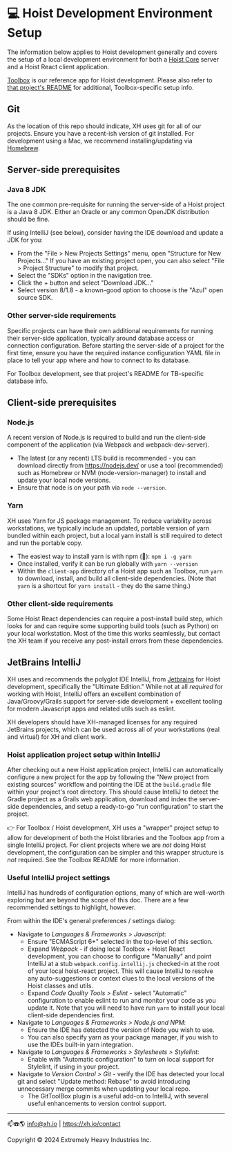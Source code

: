 # 💻 Hoist Development Environment Setup

The information below applies to Hoist development generally and covers the setup of a local
development environment for both a [Hoist Core](https://github.com/xh/toolbox) server and a Hoist
React client application.

[Toolbox](https://github.com/xh/toolbox) is our reference app for Hoist development. Please also
refer to [that project's README](https://github.com/xh/toolbox/blob/develop/README.md) for
additional, Toolbox-specific setup info.

## Git

As the location of this repo should indicate, XH uses git for all of our projects. Ensure you have a
recent-ish version of git installed. For development using a Mac, we recommend installing/updating
via [Homebrew](https://brew.sh/).

## Server-side prerequisites

### Java 8 JDK

The one common pre-requisite for running the server-side of a Hoist project is a Java 8 JDK. Either
an Oracle or any common OpenJDK distribution should be fine.

If using IntelliJ (see below), consider having the IDE download and update a JDK for you:

-   From the "File > New Projects Settings" menu, open "Structure for New Projects..." If you have an
    existing project open, you can also select "File > Project Structure" to modify that project.
-   Select the "SDKs" option in the navigation tree.
-   Click the + button and select "Download JDK..."
-   Select version 8/1.8 - a known-good option to choose is the "Azul" open source SDK.

### Other server-side requirements

Specific projects can have their own additional requirements for running their server-side
application, typically around database access or connection configuration. Before starting the
server-side of a project for the first time, ensure you have the required instance configuration
YAML file in place to tell your app where and how to connect to its database.

For Toolbox development, see that project's README for TB-specific database info.

## Client-side prerequisites

### Node.js

A recent version of Node.js is required to build and run the client-side component of the
application (via Webpack and webpack-dev-server).

-   The latest (or any recent) LTS build is recommended - you can download directly from
    https://nodejs.dev/ or use a tool (recommended) such as Homebrew or NVM (node-version-manager) to
    install and update your local node versions.
-   Ensure that node is on your path via `node --version`.

### Yarn

XH uses Yarn for JS package management. To reduce variability across workstations, we typically
include an updated, portable version of yarn bundled within each project, but a local yarn install
is still required to detect and run the portable copy.

-   The easiest way to install yarn is with npm (🤯): `npm i -g yarn`
-   Once installed, verify it can be run globally with `yarn --version`
-   Within the `client-app` directory of a Hoist app such as Toolbox, run `yarn` to download, install,
    and build all client-side dependencies. (Note that `yarn` is a shortcut for `yarn install` - they
    do the same thing.)

### Other client-side requirements

Some Hoist React dependencies can require a post-install build step, which looks for and can require
some supporting build tools (such as Python) on your local workstation. Most of the time this works
seamlessly, but contact the XH team if you receive any post-install errors from these dependencies.

## JetBrains IntelliJ

XH uses and recommends the polyglot IDE IntelliJ, from [Jetbrains](https://jetbrains.com) for Hoist
development, specifically the "Ultimate Edition." While not at all _required_ for working with
Hoist, IntelliJ offers an excellent combination of Java/Groovy/Grails support for server-side
development + excellent tooling for modern Javascript apps and related utils such as eslint.

XH developers should have XH-managed licenses for any required JetBrains projects, which can be used
across all of your workstations (real and virtual) for XH and client work.

### Hoist application project setup within IntelliJ

After checking out a new Hoist application project, IntelliJ can automatically configure a new
project for the app by following the "New project from existing sources" workflow and pointing the
IDE at the `build.gradle` file within your project's root directory. This should cause IntelliJ to
detect the Gradle project as a Grails web application, download and index the server-side
dependencies, and setup a ready-to-go "run configuration" to start the project.

👉 For Toolbox / Hoist development, XH uses a "wrapper" project setup to allow for development of
both the Hoist libraries and the Toolbox app from a single IntelliJ project. For client projects
where we are _not_ doing Hoist development, the configuration can be simpler and this wrapper
structure is _not_ required. See the Toolbox README for more information.

### Useful IntelliJ project settings

IntelliJ has hundreds of configuration options, many of which are well-worth exploring but are
beyond the scope of this doc. There are a few recommended settings to highlight, however.

From within the IDE's general preferences / settings dialog:

-   Navigate to _Languages & Frameworks > Javascript_:
    -   Ensure "ECMAScript 6+" selected in the top-level of this section.
    -   Expand _Webpack_ - if doing local Toolbox + Hoist React development, you can choose to configure
        "Manually" and point IntelliJ at a stub `webpack.config.intellij.js` checked-in at the root of
        your local hoist-react project. This will cause IntelliJ to resolve any auto-suggestions or
        context clues to the local versions of the Hoist classes and utils.
    -   Expand _Code Quality Tools > Eslint_ - select "Automatic" configuration to enable eslint to run
        and monitor your code as you update it. Note that you will need to have run `yarn` to install
        your local client-side dependencies first.
-   Navigate to _Languages & Frameworks > Node.js and NPM_:
    -   Ensure the IDE has detected the version of Node you wish to use.
    -   You can also specify yarn as your package manager, if you wish to use the IDEs built-in yarn
        integration.
-   Navigate to _Languages & Frameworks > Stylesheets > Stylelint_:
    -   Enable with "Automatic configuration" to turn on local support for Stylelint, if using in your
        project.
-   Navigate to _Version Control > Git_ - verify the IDE has detected your local git and select
    "Update method: Rebase" to avoid introducing unnecessary merge commits when updating your local
    repo.
    -   The GitToolBox plugin is a useful add-on to IntelliJ, with several useful enhancements to
        version control support.

---

📫☎️🌎 info@xh.io | <https://xh.io/contact>

Copyright © 2024 Extremely Heavy Industries Inc.
